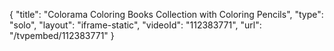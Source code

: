 {
    "title": "Colorama Coloring Books Collection with Coloring Pencils",
    "type": "solo",
    "layout": "iframe-static",
    "videoId": "112383771",
    "url": "\/tvpembed\/112383771"
}